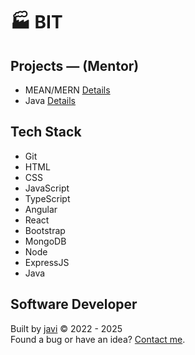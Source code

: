 # :factory: BIT
## Projects ― (Mentor)
- MEAN/MERN [Details](bit_plan_01.md)
- Java [Details](bit_plan_02.md)
## Tech Stack
- Git
- HTML
- CSS
- JavaScript
- TypeScript
- Angular
- React
- Bootstrap
- MongoDB
- Node
- ExpressJS
- Java
## Software Developer
Built by [javi](https://github.com/javi0x00/) :copyright: 2022 - 2025  
Found a bug or have an idea? [Contact me](https://www.linkedin.com/in/javi0x00/).
